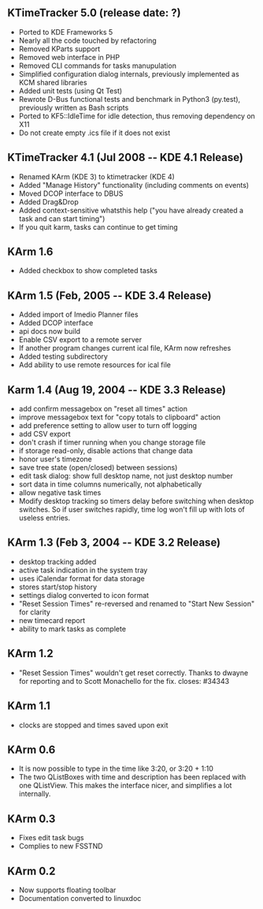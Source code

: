 KTimeTracker 5.0 (release date: ?)
--------
- Ported to KDE Frameworks 5
- Nearly all the code touched by refactoring
- Removed KParts support
- Removed web interface in PHP
- Removed CLI commands for tasks manupulation
- Simplified configuration dialog internals, previously implemented as KCM shared libraries
- Added unit tests (using Qt Test)
- Rewrote D-Bus functional tests and benchmark in Python3 (py.test), previously written as Bash scripts
- Ported to KF5::IdleTime for idle detection, thus removing dependency on X11
- Do not create empty .ics file if it does not exist

KTimeTracker 4.1 (Jul 2008 -- KDE 4.1 Release)
--------
- Renamed KArm (KDE 3) to ktimetracker (KDE 4)
- Added "Manage History" functionality (including comments on events)
- Moved DCOP interface to DBUS
- Added Drag&Drop
- Added context-sensitive whatsthis help ("you have already created a task and can start timing")
- If you quit karm, tasks can continue to get timing

KArm 1.6 
--------
- Added checkbox to show completed tasks

KArm 1.5 (Feb, 2005 -- KDE 3.4 Release)
--------
- Added import of Imedio Planner files
- Added DCOP interface
- api docs now build
- Enable CSV export to a remote server
- If another program changes current ical file, KArm now refreshes
- Added testing subdirectory
- Add ability to use remote resources for ical file

Karm 1.4 (Aug 19, 2004 -- KDE 3.3 Release)
--------
- add confirm messagebox on "reset all times" action
- improve messagebox text for "copy totals to clipboard" action
- add preference setting to allow user to turn off logging
- add CSV export
- don't crash if timer running when you change storage file
- if storage read-only, disable actions that change data
- honor user's timezone
- save tree state (open/closed) between sessions)
- edit task dialog: show full desktop name, not just desktop number
- sort data in time columns numerically, not alphabetically
- allow negative task times
- Modify desktop tracking so timers delay before switching when desktop
switches.  So if user switches rapidly, time log won't fill up with lots of
useless entries.

KArm 1.3 (Feb 3, 2004 -- KDE 3.2 Release)
--------
- desktop tracking added
- active task indication in the system tray
- uses iCalendar format for data storage
- stores start/stop history
- settings dialog converted to icon format
- "Reset Session Times" re-reversed and renamed to
  "Start New Session" for clarity
- new timecard report
- ability to mark tasks as complete

KArm 1.2
--------
- "Reset Session Times" wouldn't get reset correctly.
  Thanks to dwayne for reporting and to Scott Monachello for
  the fix.                                              closes: #34343

KArm 1.1
--------
- clocks are stopped and times saved upon exit

KArm 0.6
--------
- It is now possible to type in the time like 3:20, or 3:20 + 1:10
- The two QListBoxes with time and description has been replaced with one
  QListView. This makes the interface nicer, and simplifies a lot internally.

KArm 0.3
--------
- Fixes edit task bugs
- Complies to new FSSTND

KArm 0.2
--------
- Now supports floating toolbar
- Documentation converted to linuxdoc
